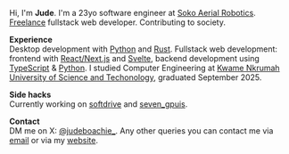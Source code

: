 Hi, I'm **Jude**.
I'm a 23yo software engineer at [Soko Aerial Robotics](https://sokoaerial.com). [Freelance](https://www.upwork.com/freelancers/~019506a508cebbe309?mp_source=share) fullstack web developer. Contributing to society.


**Experience**<br />
Desktop development with [Python](https://github.com/jdboachie?tab=repositories&q=&type=public&language=python&sort=) and [Rust](https://github.com/jdboachie?tab=repositories&q=&type=public&language=rust&sort=).
Fullstack web development: frontend with [React/Next.js](https://github.com/jdboachie?tab=repositories&q=&type=public&language=typescript&sort=) and [Svelte](https://svelte.dev), backend development using [TypeScript](https://github.com/jdboachie?tab=repositories&q=&type=public&language=typescript&sort=) & [Python](https://github.com/jdboachie?tab=repositories&q=&type=public&language=python&sort=). I studied Computer Engineering at [Kwame Nkrumah University of Science and Techonology](https://www.knust.edu.gh/), graduated September 2025.


**Side hacks**<br />
Currently working on [softdrive](https://softdrive-two.vercel.app/) and [seven_gpuis](https://github.com/jdboachie/seven_gpuis).


**Contact**<br />
DM me on X: [@judeboachie_](https://twitter.com/direct_messages/create/judeboachie_). Any other queries you can contact me via [email](mailto:jdboachie@gmail.com) or via my [website](https://jude.vercel.app).
